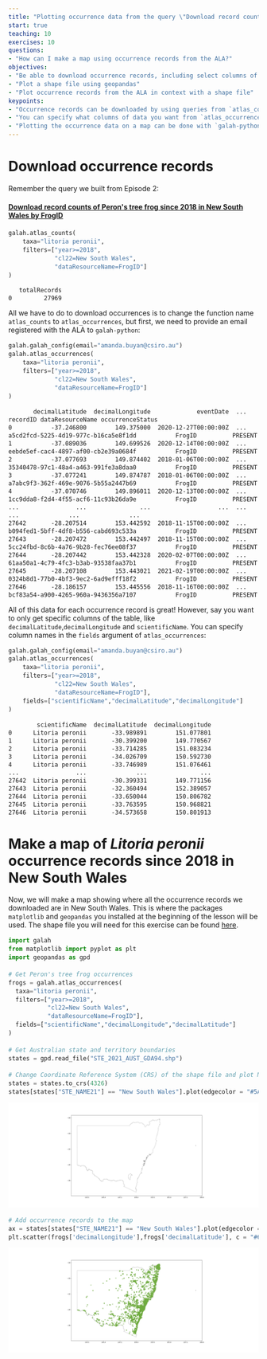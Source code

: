 ```yaml
---
title: "Plotting occurrence data from the query \"Download record counts of Peron's tree frog since 2018 in New South Wales by FrogID\""
start: true
teaching: 10
exercises: 10
questions:
- "How can I make a map using occurrence records from the ALA?"
objectives:
- "Be able to download occurrence records, including select columns of data"
- "Plot a shape file using geopandas"
- "Plot occurrence records from the ALA in context with a shape file"
keypoints:
- "Occurrence records can be downloaded by using queries from `atlas_counts()`, but using the function `atlas_occurrences` instead"
- "You can specify what columns of data you want from `atlas_occurrences()` by using the `fields` option"
- "Plotting the occurrence data on a map can be done with `galah-python`, `matplotlib` and `geopandas`"
---
```


# Download occurrence records 

Remember the query we built from Episode 2:

#### <u>Download record counts of Peron's tree frog since 2018 in New South Wales by FrogID</u>

```python
galah.atlas_counts(
    taxa="litoria peronii",
    filters=["year>=2018",
             "cl22=New South Wales",
             "dataResourceName=FrogID"]
)
```
```output
   totalRecords
0         27969
```

All we have to do to download occurrences is to change the function name `atlas_counts` to `atlas_occurrences`, but first, we need to provide an email registered with the ALA to `galah-python`:

```python
galah.galah_config(email="amanda.buyan@csiro.au")
galah.atlas_occurrences(
    taxa="litoria peronii",
    filters=["year>=2018",
             "cl22=New South Wales",
             "dataResourceName=FrogID"]
)
```
```output
       decimalLatitude  decimalLongitude             eventDate  ...                              recordID dataResourceName occurrenceStatus
0           -37.246800        149.375000  2020-12-27T00:00:00Z  ...  a5cd2fcd-5225-4d19-977c-b16ca5e8f1dd           FrogID          PRESENT
1           -37.089036        149.699526  2020-12-14T00:00:00Z  ...  eebde5ef-cac4-4897-af00-cb2e39a0684f           FrogID          PRESENT
2           -37.077693        149.874402  2018-01-06T00:00:00Z  ...  35340478-97c1-48a4-a463-991fe3a8daa0           FrogID          PRESENT
3           -37.077241        149.874787  2018-01-06T00:00:00Z  ...  a7abc9f3-362f-469e-9076-5b55a2447b69           FrogID          PRESENT
4           -37.070746        149.896011  2020-12-13T00:00:00Z  ...  1cc9dda8-f2d4-4f55-acf6-11c93b26da9e           FrogID          PRESENT
...                ...               ...                   ...  ...                                   ...              ...              ...
27642       -28.207514        153.442592  2018-11-15T00:00:00Z  ...  b094fed1-5bff-4df8-b556-cabd693c533a           FrogID          PRESENT
27643       -28.207472        153.442497  2018-11-15T00:00:00Z  ...  5cc24fbd-8c6b-4a76-9b28-fec76ee08f37           FrogID          PRESENT
27644       -28.207442        153.442328  2020-02-07T00:00:00Z  ...  61aa50a1-4c79-4fc3-b3ab-93538faa37b1           FrogID          PRESENT
27645       -28.207108        153.443021  2021-02-19T00:00:00Z  ...  0324b8d1-77b0-4bf3-9ec2-6ad9efff18f2           FrogID          PRESENT
27646       -28.186157        153.445556  2018-11-16T00:00:00Z  ...  bcf83a54-a900-4265-960a-9436356a7107           FrogID          PRESENT
```

All of this data for each occurrence record is great!  However, say you want to only get specific columns of the table, like `decimalLatitude`,`decimalLongitude` and `scientificName`.  You can specify column names in the `fields` argument of `atlas_occurrences`:

```python
galah.galah_config(email="amanda.buyan@csiro.au")
galah.atlas_occurrences(
    taxa="litoria peronii",
    filters=["year>=2018",
             "cl22=New South Wales",
             "dataResourceName=FrogID"],
    fields=["scientificName","decimalLatitude","decimalLongitude"]
)
```
```output
        scientificName  decimalLatitude  decimalLongitude
0      Litoria peronii       -33.989891        151.077801
1      Litoria peronii       -30.399200        149.770567
2      Litoria peronii       -33.714285        151.083234
3      Litoria peronii       -34.026709        150.592730
4      Litoria peronii       -33.746989        151.076461
...                ...              ...               ...
27642  Litoria peronii       -30.399331        149.771156
27643  Litoria peronii       -32.360494        152.389057
27644  Litoria peronii       -33.650044        150.806782
27645  Litoria peronii       -33.763595        150.968821
27646  Litoria peronii       -34.573658        150.801913
```

# Make a map of *Litoria peronii* occurrence records since 2018 in New South Wales

Now, we will make a map showing where all the occurrence records we downloaded are in New South Wales.  This is where the packages `matplotlib` and `geopandas` you installed at the beginning of the lesson will be used.  The shape file you will need for this exercise can be found [here](https://www.abs.gov.au/statistics/standards/australian-statistical-geography-standard-asgs-edition-3/jul2021-jun2026/access-and-downloads/digital-boundary-files/STE_2021_AUST_SHP_GDA94.zip).

```python
import galah
from matplotlib import pyplot as plt
import geopandas as gpd

# Get Peron's tree frog occurrences
frogs = galah.atlas_occurrences(
  taxa="litoria peronii",
  filters=["year>=2018",
           "cl22=New South Wales",
           "dataResourceName=FrogID"],
  fields=["scientificName","decimalLongitude","decimalLatitude"]
)

# Get Australian state and territory boundaries  
states = gpd.read_file("STE_2021_AUST_GDA94.shp")

# Change Coordinate Reference System (CRS) of the shape file and plot New South Wales 
states = states.to_crs(4326)
states[states["STE_NAME21"] == "New South Wales"].plot(edgecolor = "#5A5A5A", linewidth = 0.5, facecolor = "white", figsize = (24,10))
```

![](../fig/states_map.png)

```python
# Add occurrence records to the map
ax = states[states["STE_NAME21"] == "New South Wales"].plot(edgecolor = "#5A5A5A", linewidth = 0.5, facecolor = "white", figsize = (24,10))
plt.scatter(frogs['decimalLongitude'],frogs['decimalLatitude'], c = "#6fab3f", alpha = 0.5)
```

![](../fig/frog_occurrences.png)